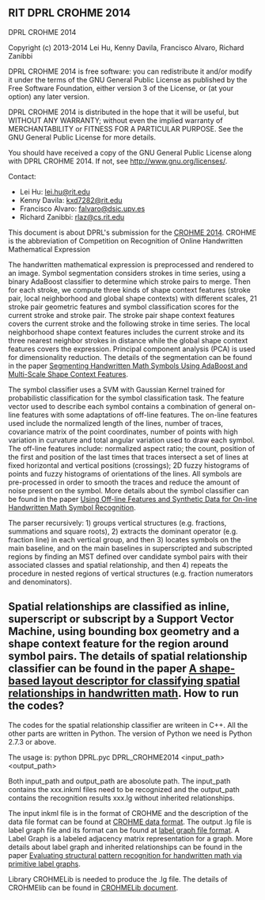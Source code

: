 RIT DPRL CROHME 2014
---------------
DPRL CROHME 2014

Copyright (c) 2013-2014 Lei Hu, Kenny Davila, Francisco Alvaro, Richard Zanibbi


DPRL CROHME 2014 is free software: you can redistribute it and/or modify it under the terms of the GNU General Public License as published by the Free Software Foundation, either version 3 of the License, or (at your option) any later version.

DPRL CROHME 2014 is distributed in the hope that it will be useful, but WITHOUT ANY WARRANTY; without even the implied warranty of MERCHANTABILITY or FITNESS FOR A PARTICULAR PURPOSE.  See the GNU General Public License for more details.

You should have received a copy of the GNU General Public License along with DPRL CROHME 2014.  If not, see <http://www.gnu.org/licenses/>.

Contact:
- Lei Hu: lei.hu@rit.edu
- Kenny Davila: kxd7282@rit.edu
- Francisco Alvaro: falvaro@dsic.upv.es
- Richard Zanibbi: rlaz@cs.rit.edu 

This document is about DPRL's submission for the [CROHME 2014]. CROHME is the abbreviation of Competition on Recognition of Online Handwritten Mathematical Expression

The handwritten mathematical expression is preprocessed and rendered to an image. Symbol segmentation considers strokes in time series, using a binary AdaBoost classifier to determine which stroke pairs to merge.  Then for each stroke, we compute three kinds of shape context features (stroke pair, local neighborhood and global shape contexts) with different scales, 21 stroke pair geometric features and symbol classification scores for the current stroke and stroke pair. The stroke pair shape context features covers the current stroke and the following stroke in time series. The local neighborhood shape context features includes the current stroke and its three nearest neighbor strokes in distance while the global shape context features covers the expression. Principal component analysis (PCA) is used for dimensionality reduction.
The details of the segmentation can be found in the paper [Segmenting Handwritten Math Symbols Using AdaBoost and Multi-Scale Shape Context Features].

The symbol classifier uses a SVM with Gaussian Kernel trained for probabilistic classification for the symbol classification task. The feature vector used to describe each symbol contains a combination of general on-line features with some adaptations of off-line features. The on-line features used include the normalized length of the lines, number of traces, covariance matrix of the point coordinates, number of points with high variation in curvature and total angular variation used to draw each symbol. The off-line features include: normalized aspect ratio; the count, position of the first and position of the last times that traces intersect a set of lines at fixed horizontal and vertical positions (crossings); 2D fuzzy histograms of points and fuzzy histograms of orientations of the lines. All symbols are pre-processed in order to smooth the traces and reduce the amount of noise present on the symbol. More details about the symbol classifier can be found in the paper [Using Off-line Features and Synthetic Data for On-line Handwritten Math Symbol Recognition]. 

The parser recursively: 1) groups vertical structures (e.g. fractions, summations and square roots), 2) extracts the dominant operator (e.g. fraction line) in each vertical group, and then 3) locates symbols on the main baseline, and on the main baselines in superscripted and subscripted regions by finding an MST defined over candidate symbol pairs with their associated classes and spatial relationship, and then 4) repeats the procedure in nested regions of vertical structures (e.g. fraction numerators and denominators). 

Spatial relationships are classified as inline, superscript or subscript by a Support Vector Machine, using bounding box geometry and a shape context feature for the region around symbol pairs. The details of spatial relationship classifier can be found in the paper [A shape-based layout descriptor for classifying spatial relationships in handwritten math].
How to run the codes?
----
The codes for the spatial relationship classifier are writeen in C++. All the other parts are written in Python. The version of Python we need is Python 2.7.3 or above.

The usage is: python DPRL.pyc DPRL_CROHME2014 <input_path> <output_path>

Both input_path and output_path are abosolute path. The input_path contains the xxx.inkml files need to be recognized and the output_path contains the recognition results xxx.lg without inherited relationships.

The input inkml file is in the format of CROHME and the description of the data file format can be found at [CROHME data format].
The output .lg file is label graph file and its format can be found at [label graph file format].
A Label Graph is a labeled adjacency matrix representation for a graph.
More details about label graph and inherited relationships can be found in the paper [Evaluating structural pattern recognition for handwritten math via primitive label graphs].

Library CROHMELib is needed to produce the .lg file. The details of CROHMElib can be found in [CROHMELib document]. 


[CROHME 2014]:http://www.isical.ac.in/~crohme/index.html

[Segmenting Handwritten Math Symbols Using AdaBoost and Multi-Scale Shape Context Features]:http://ieeexplore.ieee.org/xpl/articleDetails.jsp?tp=&arnumber=6628800&queryText%3D%5BSegmenting+Handwritten+Math+Symbols+Using+AdaBoost+and+Multi-Scale+Shape+Context+Features%5D

 [A shape-based layout descriptor for classifying spatial relationships in handwritten math]:http://dl.acm.org/citation.cfm?id=2494315
 
 [CROHME data format]:http://www.isical.ac.in/~crohme/data2.html
 
 [label graph file format]:http://www.cs.rit.edu/~dprl/CROHMELib_LgEval_Doc.html
 
 [Evaluating structural pattern recognition for handwritten math via primitive label graphs]:http://www.cs.rit.edu/~dprl/Publications.html
 
 [CROHMELib document]:http://www.cs.rit.edu/~dprl/CROHMELib_LgEval_Doc.html
 
 [Using Off-line Features and Synthetic Data for On-line Handwritten Math Symbol Recognition]:http://www.cs.rit.edu/~rlaz/files/Davila_ICFHR2014.pdf